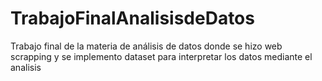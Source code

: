 # TrabajoFinalAnalisisdeDatos
Trabajo final de la materia de análisis de datos  donde se hizo web scrapping y se implemento dataset para interpretar los datos mediante el analisis
